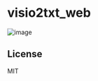 # visio2txt_web 

![image](https://user-images.githubusercontent.com/10069642/76588828-7211f500-652b-11ea-85d5-9edb459eb5ba.png)

## License
MIT
